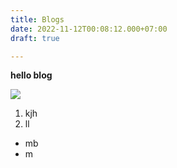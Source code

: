 ```yaml
---
title: Blogs
date: 2022-11-12T00:08:12.000+07:00
draft: true

---
```

**hello blog**

![](/uploads/avatar.jpg)

1. kjh
2. ll

* mb
* m